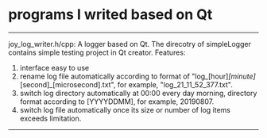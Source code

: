 # programs I writed based on Qt
----------------------------------------------
joy_log_writer.h/cpp:
A logger based on Qt. The direcotry of simpleLogger contains simple testing project in Qt creator.
Features:
1. interface easy to use
2. rename log file automatically according to format of "log_[hour]_[minute]_[second]_[microsecond].txt", for example, "log_21_11_52_377.txt".
3. switch log directory automatically at 00:00 every day morning, directory format according to [YYYYDDMM], for example, 20190807.
4. switch log file automatically once its size or number of log items exceeds limitation.

----------------------------------------------